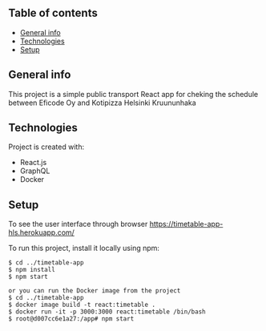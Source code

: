 ## Table of contents
* [General info](#general-info)
* [Technologies](#technologies)
* [Setup](#setup)

## General info
This project is a simple public transport React app for cheking the schedule between Eficode Oy and Kotipizza Helsinki Kruununhaka

## Technologies
Project is created with:
* React.js
* GraphQL
* Docker

## Setup
To see the user interface through browser https://timetable-app-hls.herokuapp.com/

To run this project, install it locally using npm:

```
$ cd ../timetable-app
$ npm install
$ npm start

or you can run the Docker image from the project
$ cd ../timetable-app
$ docker image build -t react:timetable .
$ docker run -it -p 3000:3000 react:timetable /bin/bash
$ root@d007cc6e1a27:/app# npm start
 
